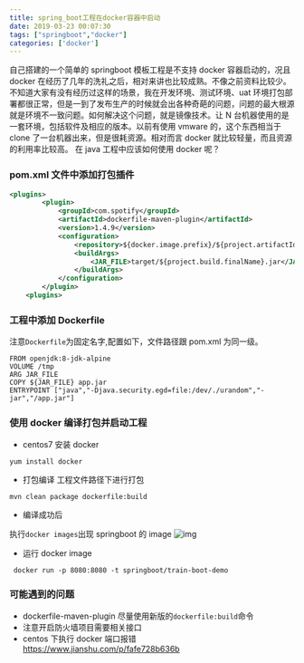 ```yaml
---
title: spring_boot工程在docker容器中启动
date: 2019-03-23 00:07:30
tags: ["springboot","docker"]
categories: ['docker']
---
```


自己搭建的一个简单的 springboot 模板工程是不支持 docker 容器启动的，况且 docker 在经历了几年的洗礼之后，相对来讲也比较成熟。不像之前资料比较少。不知道大家有没有经历过这样的场景，我在开发环境、测试环境、uat 环境打包部署都很正常，但是一到了发布生产的时候就会出各种奇葩的问题，问题的最大根源就是环境不一致问题。如何解决这个问题，就是镜像技术。让 N 台机器使用的是一套环境，包括软件及相应的版本。以前有使用 vmware 的，这个东西相当于 clone 了一台机器出来，但是很耗资源。相对而言 docker 就比较轻量，而且资源的利用率比较高。
在 java 工程中应该如何使用 docker 呢？

<!--more-->

### pom.xml 文件中添加打包插件

```xml
<plugins>
        <plugin>
            <groupId>com.spotify</groupId>
            <artifactId>dockerfile-maven-plugin</artifactId>
            <version>1.4.9</version>
            <configuration>
                <repository>${docker.image.prefix}/${project.artifactId}</repository>
                <buildArgs>
                    <JAR_FILE>target/${project.build.finalName}.jar</JAR_FILE>
                </buildArgs>
            </configuration>
        </plugin>
    <plugins>
```

### 工程中添加 Dockerfile

注意`Dockerfile`为固定名字,配置如下，文件路径跟 pom.xml 为同一级。

```
FROM openjdk:8-jdk-alpine
VOLUME /tmp
ARG JAR_FILE
COPY ${JAR_FILE} app.jar
ENTRYPOINT ["java","-Djava.security.egd=file:/dev/./urandom","-jar","/app.jar"]
```

### 使用 docker 编译打包并启动工程

- centos7 安装 docker

```
yum install docker
```

- 打包编译
  工程文件路径下进行打包

```
mvn clean package dockerfile:build
```

- 编译成功后

执行`docker images`出现 springboot 的 image
![img](https://bj.bcebos.com/v1/alertcode-blog/spring_boot工程在docker容器中启动/springboot-docker.png)

- 运行 docker image

```
 docker run -p 8080:8080 -t springboot/train-boot-demo
```

### 可能遇到的问题

- dockerfile-maven-plugin 尽量使用新版的`dockerfile:build`命令
- 注意开启防火墙项目需要相关接口
- centos 下执行 docker 端口报错
  https://www.jianshu.com/p/fafe728b636b
